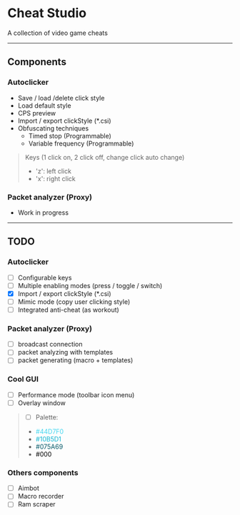 # Cheat Studio
A collection of video game cheats
<hr/>

## Components
### Autoclicker
- Save / load /delete click style
- Load default style
- CPS preview
- Import / export clickStyle (*.csi)
- Obfuscating techniques
  - Timed stop (Programmable)
  - Variable frequency (Programmable)
> Keys (1 click on, 2 click off, change click auto change)
> - 'z': left click
> - 'x': right click

### Packet analyzer (Proxy)
- Work in progress

<hr/>

## TODO
### Autoclicker
- [ ] Configurable keys
- [ ] Multiple enabling modes (press / toggle / switch)
- [x] Import / export clickStyle (*.csi)
- [ ] Mimic mode (copy user clicking style)
- [ ] Integrated anti-cheat (as workout)

### Packet analyzer (Proxy)
- [ ] broadcast connection
- [ ] packet analyzing with templates
- [ ] packet generating (macro + templates)

### Cool GUI
- [ ] Performance mode (toolbar icon menu)
- [ ] Overlay window
> - [ ] Palette:
> - <span style="color:#44D7F0">#44D7F0</span>
> - <span style="color:#10B5D1">#10B5D1</span>
> - <span style="color:#075A69">#075A69</span>
> - <span style="color:#000">#000</span>

### Others components
- [ ] Aimbot
- [ ] Macro recorder
- [ ] Ram scraper